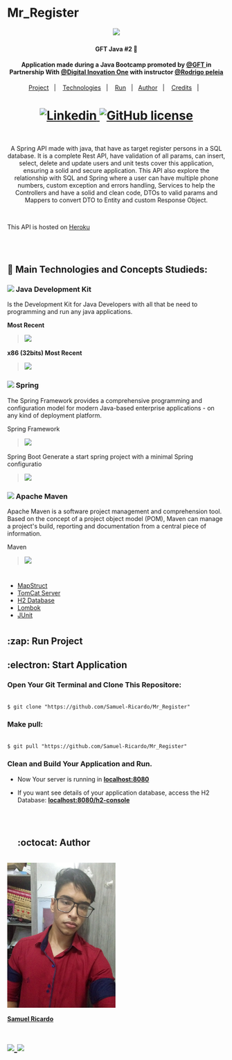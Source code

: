 # Mr_Register

<p align="center"><a href="https://elixir-lang.org/" ><img width="250px" src="https://camo.githubusercontent.com/a8e2a5e36df66e1a1c36912287b4dbc5e72fa5d154ab191b7fc5c6e1f32fc8fd/68747470733a2f2f63646e2e6a7364656c6976722e6e65742f67682f64657669636f6e732f64657669636f6e2f69636f6e732f737072696e672f737072696e672d6f726967696e616c2d776f72646d61726b2e737667"/><a></p>
<h4 align="center">GFT Java #2 🚀</h4>
<h4 align="center">Application made during a Java Bootcamp promoted by <a href="https://www.gft.com/"> @GFT </a> in Partnership With <a href="https://web.digitalinnovation.one/"> @Digital Inovation One</a> with instructor <a href="https://github.com/rpeleias">@Rodrigo peleia</a> </h4>

<p align="center">
  <a href="#project">Project</a>&nbsp;&nbsp;&nbsp;|&nbsp;&nbsp;&nbsp;
  <a href="#techs">Technologies</a>&nbsp;&nbsp;&nbsp;|&nbsp;&nbsp;&nbsp;
  <a href="#run-project">Run</a>&nbsp;&nbsp;&nbsp;|&nbsp;&nbsp;
  <a href="#author">Author</a>&nbsp;&nbsp;&nbsp;|&nbsp;&nbsp;&nbsp;
  <a href="#credits">Credits</a>&nbsp;&nbsp;&nbsp;|&nbsp;&nbsp;&nbsp;
</p>

 <h1 align="center">
  <a href="https://www.linkedin.com/in/samuel-ricardo-cabral/">
    <img alt="Linkedin" src="https://img.shields.io/badge/LinkedIn-1781EB?style=for-the-badge&logo=linkedin&logoColor=fff&labelColor=1781EB)%5D">
  </a>
  <a href="./LICENSE">
    <img alt="GitHub license" src="https://img.shields.io/badge/License%20MIT-5eb85e?style=for-the-badge&logo=&logoColor=2ee62e&labelColor=1781EB)%5D">
  </a>
</h1>

<br>
 
<p align="center" id="project">
  A Spring  API made with java, that have as target register persons in a SQL database. It is a complete Rest API, have validation of all params, can insert, select, delete and update users and unit tests cover this application, ensuring a solid and secure application. This API also explore the relationship with SQL and Spring where a user can have multiple phone numbers, custom exception and errors handling, Services to help the Controllers and have a solid and clean code, DTOs to valid params and Mappers to convert DTO to Entity and custom Response Object.
</p>

 <br>
 
  <p>
    This API is hosted on <a href='https://mr-register-samuel.herokuapp.com/'> Heroku </a> 
  </p>
  
 <br>
 <br>
  
 <h2 id="techs">
  🚀 Main Technologies and Concepts Studieds:
</h2>

### <img width="45px" src="https://cdn.jsdelivr.net/gh/devicons/devicon/icons/java/java-original.svg"></img> Java Development Kit

  <p> Is the Development Kit for Java Developers with all that be need to programming and run any java applications.</p>

  <p> <b>Most Recent</b> </p>
  
  > <a href="https://www.oracle.com/java/technologies/javase-downloads.html"> <img width="60px" src="https://cdn.jsdelivr.net/gh/devicons/devicon/icons/java/java-original-wordmark.svg"></img> </a>

  <p> <b>x86 (32bits) Most Recent</b> </p>
  
  > <a href="https://www.oracle.com/java/technologies/javase/javase-jdk8-downloads.html"> <img width="60px" src="https://cdn.jsdelivr.net/gh/devicons/devicon/icons/java/java-original-wordmark.svg"></img> </a>

### <img width="45px" src="https://cdn.jsdelivr.net/gh/devicons/devicon/icons/spring/spring-original.svg"></img> Spring

  <p> The Spring Framework provides a comprehensive programming and configuration model for modern Java-based enterprise applications - on any kind of deployment platform.</p>

  <p> Spring Framework </p>
  
  > <a href="https://spring.io/quickstart"> <img width="60px" src="https://cdn.jsdelivr.net/gh/devicons/devicon/icons/spring/spring-original-wordmark.svg"></img> </a>


  <p> Spring Boot Generate a start spring project with a minimal Spring configuratio </p>
  
  > <a href="https://start.spring.io/"> <img width="60px" src="https://cdn.jsdelivr.net/gh/devicons/devicon/icons/spring/spring-original-wordmark.svg"></img> </a>


### <img width="60px" src="https://cdn.jsdelivr.net/gh/devicons/devicon/icons/apache/apache-original.svg"></img> Apache Maven

  <p> Apache Maven is a software project management and comprehension tool. Based on the concept of a project object model (POM), Maven can manage a project's build, reporting and documentation from a central piece of information.</p>

  <p> Maven </p>
  
  > <a href="https://maven.apache.org/"> <img width="60px" src="https://maven.apache.org/images/maven-logo-black-on-white.png"></img> </a>

#

- [MapStruct](https://mapstruct.org/)
- [TomCat Server](https://tomcat.apache.org/)
- [H2 Database](https://github.com/h2database/h2database)
- [Lombok](https://projectlombok.org/setup/maven)
- [JUnit](https://junit.org/junit5/)

#

<h2 id="run-project">
  :zap: Run Project
</h2>

## :electron: Start Application

### Open Your Git Terminal and Clone This Repositore:

  ``` git
  
  $ git clone "https://github.com/Samuel-Ricardo/Mr_Register"
  
  ```
  
### Make pull:

  ``` git
  
  $ git pull "https://github.com/Samuel-Ricardo/Mr_Register"
  
  ```
  
### Clean and Build Your Application and Run.

- <p> Now Your server is running in <b><a href="http://localhost:8080/">localhost:8080</a></b> </p>

- <p> If you want see details of your application database, access the H2 Database: <b><a href="http://localhost:8080/h2-console">localhost:8080/h2-console</a><b/> </p>
  
  <br>
  <br>
  
  <h2 id="author">
  :octocat: Author
</h2>

<br>

<a href="https://www.linkedin.com/in/samuel-ricardo-cabral/">

  <img width="250px" src="https://github.com/Samuel-Ricardo/RocketPay/blob/master/readmefile/github.jpg"/>

  <br>

   <p><b>Samuel Ricardo</b></p>
   
</a>

<h1 align="rigth">
  
<a href="https://www.linkedin.com/in/samuel-ricardo-cabral/">
  
  <img width = "115px" src="https://img.shields.io/badge/Linkedin-1781EB?color=blue&style=for-the-badge&logo=LinkedIn" /> 
  
<a>

<a href="https://www.instagram.com/samuel_ricardo.ex/">
  
  <img width = "130px" src="https://img.shields.io/badge/Instagram-1781EB?color=purple&style=for-the-badge&logo=Instagram" /> 
  
<a>
  
<h1>

<br>
<br>
